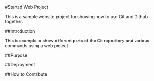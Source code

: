 #Started Web Project

This is a sample website project for showing how to use Git and Github together.

##Introduction

This is example to show different parts of the Git repository and various commands using a web project.

##Purpose

##Deployment

##How to Contribute
